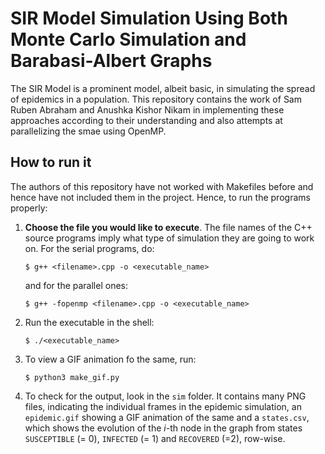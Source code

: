 # SIR Model Simulation Using Both Monte Carlo Simulation and Barabasi-Albert Graphs
The SIR Model is a prominent model, albeit basic, in simulating the spread of epidemics in a population. This repository contains the work of Sam Ruben Abraham and Anushka Kishor Nikam in implementing these approaches according to their understanding and also attempts at parallelizing the smae using OpenMP.

##  How to run it
The authors of this repository have not worked with Makefiles before and hence have not included them in the project. Hence, to run the programs properly:
1. **Choose the file you would like to execute**. The file names of the C++ source programs imply what type of simulation they are going to work on. For the serial programs, do:
    ```shell
    $ g++ <filename>.cpp -o <executable_name>
    ```
    and for the parallel ones:
    ```shell
    $ g++ -fopenmp <filename>.cpp -o <executable_name>
    ```

2. Run the executable in the shell:
    ```shell
    $ ./<executable_name>
    ```

3. To view a GIF animation fo the same, run:
    ```shell
    $ python3 make_gif.py 
    ```

4. To check for the output, look in the `sim` folder. It contains many PNG files, indicating the individual frames in the epidemic simulation, an `epidemic.gif` showing a GIF animation of the same and a `states.csv`, which shows the evolution of the $i$-th node in the graph from states `SUSCEPTIBLE` (= 0), `INFECTED` (= 1) and `RECOVERED` (=2), row-wise.